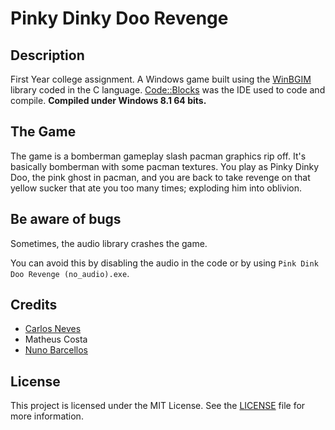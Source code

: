 # Pinky Dinky Doo Revenge
## Description
First Year college assignment. A Windows game built using the <a href="http://winbgim.codecutter.org/" target="_blank">WinBGIM</a> library coded in the C language. <a href="http://www.codeblocks.org/" target="_blank">Code::Blocks</a> was the IDE used to code and compile. **Compiled under Windows 8.1 64 bits.**

## The Game
The game is a bomberman gameplay slash pacman graphics rip off. It's basically bomberman with some pacman textures.
You play as Pinky Dinky Doo, the pink ghost in pacman, and you are back to take revenge on that yellow sucker that ate you too many times; exploding him into oblivion.

## Be aware of bugs
Sometimes, the audio library crashes the game.

You can avoid this by disabling the audio in the code or by using `Pink Dink Doo Revenge (no_audio).exe`.

## Credits
- [Carlos Neves](https://github.com/c-neves)
- Matheus Costa
- [Nuno Barcellos](https://github.com/nunobarcellos)

## License
This project is licensed under the MIT License.  See the [LICENSE](LICENSE) file for more information.
